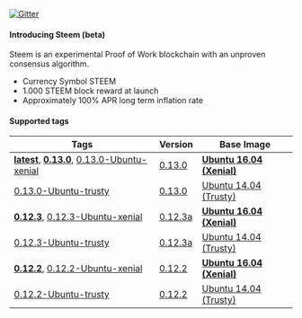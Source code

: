 [![Gitter](https://badges.gitter.im/Join%20Chat.svg)](https://gitter.im/TigerND/docker-steem-wallet)

#### Introducing Steem (beta)

Steem is an experimental Proof of Work blockchain with an unproven consensus algorithm.

* Currency Symbol STEEM
* 1.000 STEEM block reward at launch
* Approximately 100% APR long term inflation rate

#### Supported tags

| Tags | Version | Base Image |
|---|---|---|
| **[latest](#)**, **[0.13.0](#)**, [0.13.0-Ubuntu-xenial](#) | [0.13.0](https://github.com/steemit/steem/releases/tag/v0.13.0) | **[Ubuntu 16.04 (Xenial)](https://github.com/tianon/docker-brew-ubuntu-core/blob/3485528d76452eff9e7d3b3f222bd21a966659a5/xenial/Dockerfile)** |
| [0.13.0-Ubuntu-trusty](#) | [0.13.0](https://github.com/steemit/steem/releases/tag/v0.13.0) | [Ubuntu 14.04 (Trusty)](https://github.com/tianon/docker-brew-ubuntu-core/blob/3485528d76452eff9e7d3b3f222bd21a966659a5/trusty/Dockerfile) |
| **[0.12.3](#)**, [0.12.3-Ubuntu-xenial](#) | [0.12.3a](https://github.com/steemit/steem/releases/tag/v0.12.3a) | **[Ubuntu 16.04 (Xenial)](https://github.com/tianon/docker-brew-ubuntu-core/blob/3485528d76452eff9e7d3b3f222bd21a966659a5/xenial/Dockerfile)** |
| [0.12.3-Ubuntu-trusty](#) | [0.12.3a](https://github.com/steemit/steem/releases/tag/v0.12.3a) | [Ubuntu 14.04 (Trusty)](https://github.com/tianon/docker-brew-ubuntu-core/blob/3485528d76452eff9e7d3b3f222bd21a966659a5/trusty/Dockerfile) |
| **[0.12.2](#)**, [0.12.2-Ubuntu-xenial](#) | [0.12.2](https://github.com/steemit/steem/releases/tag/v0.12.2) | **[Ubuntu 16.04 (Xenial)](https://github.com/tianon/docker-brew-ubuntu-core/blob/3485528d76452eff9e7d3b3f222bd21a966659a5/xenial/Dockerfile)** |
| [0.12.2-Ubuntu-trusty](#) | [0.12.2](https://github.com/steemit/steem/releases/tag/v0.12.2) | [Ubuntu 14.04 (Trusty)](https://github.com/tianon/docker-brew-ubuntu-core/blob/3485528d76452eff9e7d3b3f222bd21a966659a5/trusty/Dockerfile) |
